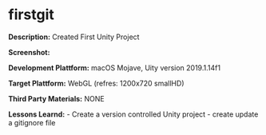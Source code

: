 # firstgit

**Description:** 
Created First Unity Project
 
**Screenshot:**

**Development Plattform:**
macOS Mojave, Uity version 2019.1.14f1

**Target Plattform:**
WebGL (refres: 1200x720 smallHD)

**Third Party Materials:**
NONE

**Lessons Learnd:**
	- Create a version controlled Unity project
	- create update a gitignore file
